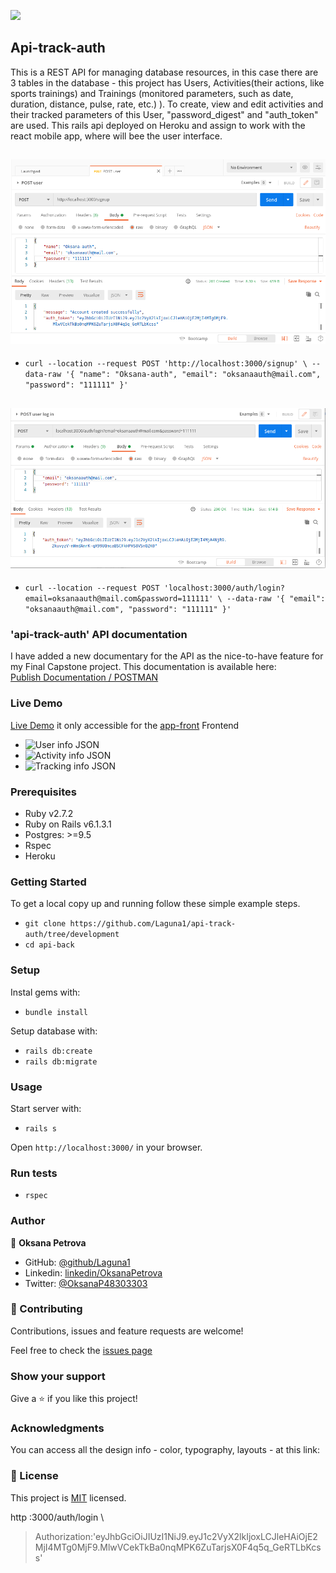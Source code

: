 ![](https://img.shields.io/badge/Microverse-blueviolet)

## Api-track-auth
This is a REST API for managing database resources, in this case there are 3 tables in the database - this project has Users, Activities(their actions,  like sports trainings) and Trainings (monitored parameters, such as date, duration, distance, pulse, rate, etc.) ).
To create, view and edit activities and their tracked parameters of this User, "password_digest" and "auth_token" are used.
This rails api deployed on Heroku and assign to work with the react mobile app, where will bee the user interface.

![POST User new](./POST-new-user.png)
- 
- `curl --location --request POST 'http://localhost:3000/signup' \
--data-raw '{
    "name": "Oksana-auth",
    "email": "oksanaauth@mail.com",
    "password": "111111"
}'`

![POST User log in](./POST-user-log-in.png)
- 
- `curl --location --request POST 'localhost:3000/auth/login?email=oksanaauth@mail.com&password=111111' \
--data-raw '{
    "email": "oksanaauth@mail.com",
    "password": "111111"
}'`

### 'api-track-auth' API documentation
I have added a new documentary for the API as the nice-to-have feature for my Final Capstone project.
This documentation is available here:  
[Publish Documentation / POSTMAN](https://documenter.getpostman.com/view/13821409/TzY4eEN6)

### Live Demo

[Live Demo]() it only accessible for the [app-front](https://app-front.netlify.app/) Frontend

- ![User info JSON](./assets/images/user.png)
- ![Activity info JSON](./assets/images/activities.png)
- ![Tracking info JSON](./assets/images/track.png)


### Prerequisites

- Ruby v2.7.2
- Ruby on Rails v6.1.3.1
- Postgres: >=9.5
- Rspec
- Heroku

### Getting Started

To get a local copy up and running follow these simple example steps.
- `git clone https://github.com/Laguna1/api-track-auth/tree/development`
- `cd api-back`

### Setup

Instal gems with:

- `bundle install`

Setup database with:
 - `rails db:create`
 - `rails db:migrate`

### Usage

Start server with:

- `rails s`

Open `http://localhost:3000/` in your browser.

### Run tests

- `rspec`




### Author

👤 **Oksana Petrova**

- GitHub: [@github/Laguna1](https://github.com/Laguna1)
- Linkedin: [linkedin/OksanaPetrova](https://www.linkedin.com/in/oksana-petrova/)
- Twitter: [@OksanaP48303303](https://twitter.com/OksanaP48303303)

### 🤝 Contributing

Contributions, issues and feature requests are welcome!

Feel free to check the [issues page](https://github.com/Laguna1/api-track-auth/issues)

### Show your support

Give a ⭐️ if you like this project!

### Acknowledgments

You can access all the design info - color, typography, layouts - at this link:

### 📝 License
This project is [MIT](https://github.com/Laguna1/api-track-auth/LICENSE) licensed.


http :3000/auth/login \
> Authorization:'eyJhbGciOiJIUzI1NiJ9.eyJ1c2VyX2lkIjoxLCJleHAiOjE2MjI4MTg0MjF9.MlwVCekTkBa0nqMPK6ZuTarjsX0F4q5q_GeRTLbKcss'